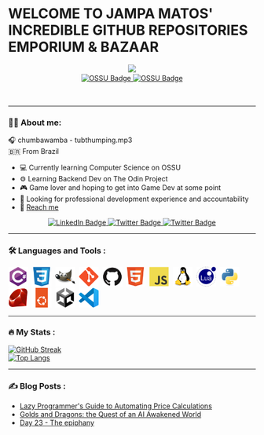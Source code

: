 # WELCOME TO JAMPA MATOS' INCREDIBLE GITHUB REPOSITORIES EMPORIUM & BAZAAR
<div id="header" align="center">
  <img src="https://media.giphy.com/media/3oEjI5VtIhHvK37WYo/giphy.gif">
  
  <div id="courses">
    <a href="https://github.com/ossu/computer-science">
      <img src="https://img.shields.io/badge/OSSU-computer--science-blue?style=for-the-badge&logo=ossu&logoColor=white" alt="OSSU Badge"/>
    </a>
    <a href="https://www.theodinproject.com/">
      <img src="https://img.shields.io/badge/The%20Odin%20Project-D6AA68?style=for-the-badge&logo=data:image/png" alt="OSSU Badge"/>
    </a>
  </div>
  <a href="https://www.codewars.com/users/jampamatos">
    <img src="https://www.codewars.com/users/jampamatos/badges/small" alt=""/><br>
  </a>
<img src="https://komarev.com/ghpvc/?username=jampamatos&style=flat-square&color=blue" alt=""/>
</div>

---

### :man_technologist: About me:

:headphones: chumbawamba - tubthumping.mp3<br>
:brazil: From Brazil

- :computer: Currently learning Computer Science on OSSU
- :gear: Learning Backend Dev on The Odin Project
- :video_game: Game lover and hoping to get into Game Dev at some point
- :necktie: Looking for professional development experience and accountability
- :email: [Reach me](mailto:jp.coutm@gmail.com)

<div id="badges" align="center">
    <a href="https://www.linkedin.com/in/jampamatos/">
      <img src="https://img.shields.io/badge/LinkedIn-blue?style=for-the-badge&logo=linkedin&logoColor=white" alt="LinkedIn Badge"/>
  </a>
  <a href="mailto:jp.coutm@gmail.com">
      <img src="https://img.shields.io/badge/Email-red?style=for-the-badge&logo=gmail&logoColor=white" alt="Twitter Badge"/>
    </a>
  <a href="https://twitter.com/jumpamatos">
      <img src="https://img.shields.io/badge/Twitter-blue?style=for-the-badge&logo=twitter&logoColor=white" alt="Twitter Badge"/>
  </a>
  </div>

---

### :hammer_and_wrench: Languages and Tools :

<div>
  <img src="https://github.com/devicons/devicon/blob/master/icons/csharp/csharp-original.svg" title="C#" alt="C#" width="40" height="40"/>&nbsp;
  <img src="https://github.com/devicons/devicon/blob/master/icons/css3/css3-original.svg" title="CSS3" alt="CSS3" width="40" height="40"/>&nbsp;
  <img src="https://github.com/devicons/devicon/blob/master/icons/gimp/gimp-original.svg" title="Gimp" alt="Gimp" width="40" height="40"/>&nbsp;
  <img src="https://github.com/devicons/devicon/blob/master/icons/git/git-original.svg" title="Git" alt="Git" width="40" height="40"/>&nbsp;
  <img src="https://github.com/devicons/devicon/blob/master/icons/github/github-original.svg" title="Github" alt="Github" width="40" height="40"/>&nbsp;
  <img src="https://github.com/devicons/devicon/blob/master/icons/html5/html5-original.svg" title="HTML5" alt="HTML5" width="40" height="40"/>&nbsp;
  <img src="https://github.com/devicons/devicon/blob/master/icons/javascript/javascript-original.svg" title="JavaScript" alt="JavaScript" width="40" height="40"/>&nbsp;
  <img src="https://github.com/devicons/devicon/blob/master/icons/linux/linux-original.svg" title="Linux" alt="Linux" width="40" height="40"/>&nbsp;
  <img src="https://github.com/devicons/devicon/blob/master/icons/lua/lua-original.svg" title="Lua" alt="Lua" width="40" height="40"/>&nbsp;
  <img src="https://github.com/devicons/devicon/blob/master/icons/python/python-original.svg" title="Python" alt="Python" width="40" height="40"/>&nbsp;
  <img src="https://github.com/devicons/devicon/blob/master/icons/ruby/ruby-original.svg" title="Ruby" alt="Ruby" width="40" height="40"/>&nbsp;
  <img src="https://github.com/devicons/devicon/blob/master/icons/ubuntu/ubuntu-plain.svg" title="Ubuntu" alt="Ubuntu" width="40" height="40"/>&nbsp;
  <img src="https://github.com/devicons/devicon/blob/master/icons/unity/unity-original.svg" title="Unity" alt="Unity" width="40" height="40"/>&nbsp;
  <img src="https://github.com/devicons/devicon/blob/master/icons/vscode/vscode-original.svg" title="VS Code" alt="VS Code" width="40" height="40"/>&nbsp;
  
</div>

---


### :fire: My Stats :

[![GitHub Streak](http://github-readme-streak-stats.herokuapp.com?user=jampamatos&theme=dark&background=000000)](https://git.io/streak-stats)<br>
[![Top Langs](https://github-readme-stats.vercel.app/api/top-langs/?username=jampamatos&layout=compact&theme=vision-friendly-dark)](https://github.com/anuraghazra/github-readme-stats)


---

### :writing_hand: Blog Posts :

<!-- BLOG-POST-LIST:START -->
- [Lazy Programmer&#39;s Guide to Automating Price Calculations](https://dev.to/jampamatos/lazy-programmers-guide-to-automating-price-calculations-4g93)
- [Golds and Dragons: the Quest of an AI Awakened World](https://dev.to/jampamatos/golds-and-dragons-the-quest-of-an-ai-awakened-world-55p9)
- [Day 23 - The epiphany](https://dev.to/jampamatos/day-23-the-epiphany-4o)
<!-- BLOG-POST-LIST:END -->
